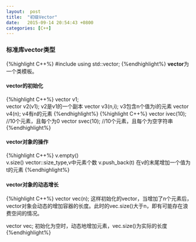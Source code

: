```yaml
---
layout:  post
title:  "初级Vector"
date:	2015-09-14 20:54:43 +0800
categories: [C++]
---
```

### 标准库vector类型
{%highlight C++%}
#include<vector>
using std::vector;
{%endhighlight%}
**vector**为一个类模板。
#### vector的初始化
{%highlight C++%}
vector<T> v1;		
vector<T> v2(v1);		v2是v1的一个副本
vector<T> v3(n,i);		v3包含n个值为i的元素
vector<T> v4(n);		v4有n的元素
{%endhighlight%}
{%highlight C++%}
vector<int> ivec(10);		//10个元素，且每个为0
vector<string> svec(10);	//10个元素，且每个为空字符串
{%endhighlight%}
#### vector对象的操作
{%highlight C++%}
v.empty()		
v.size()		vector<T>::size_type,v中元素个数
v.push_back(t)		在v的末尾增加一个值为t的元素
{%endhighlight%}

#### vector对象的动态增长
{%highlight C++%}
vector<T> vec(n);	这样初始化的vector，当增加了n个元素后，vector对象会动态的增加容器的长度。此时的vec.size()大于n，即有可能存在浪费空间的情况。

vector<T> vec;		初始化为空时，动态地增加元素，vec.size()为实际的长度
{%endhighlight%}
